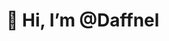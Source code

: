 # 👋 Hi, I’m @Daffnel
<!-- 👀 I’m interested in ...
- 🌱 I’m currently learning ...
- 💞️ I’m looking to collaborate on ...
- 📫 How to reach me ...
- 😄 Pronouns: ...
- ⚡ Fun fact: ...
-->
<!---
Daffnel/Daffnel is a ✨ special ✨ repository because its `README.md` (this file) appears on your GitHub profile.
You can click the Preview link to take a look at your changes.
--->
